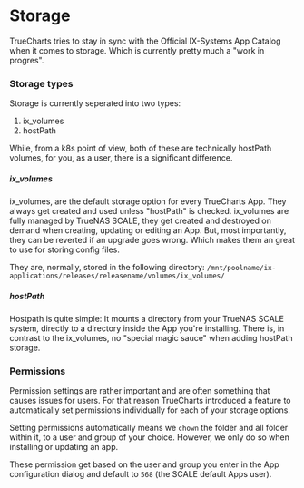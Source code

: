 # Storage

TrueCharts tries to stay in sync with the Official IX-Systems App Catalog when it comes to storage. Which is currently pretty much a "work in progres".

### Storage types

Storage is currently seperated into two types:
1. ix_volumes
2. hostPath

While, from a k8s point of view, both of these are technically hostPath volumes, for you, as a user, there is a significant difference.

##### ix_volumes

ix_volumes, are the default storage option for every TrueCharts App. They always get created and used unless "hostPath" is checked.
ix_volumes are fully managed by TrueNAS SCALE, they get created and destroyed on demand when creating, updating or editing an App.
But, most importantly, they can be reverted if an upgrade goes wrong. Which makes them an great to use for storing config files.

They are, normally, stored in the following directory:
`/mnt/poolname/ix-applications/releases/releasename/volumes/ix_volumes/`

##### hostPath

Hostpath is quite simple: It mounts a directory from your TrueNAS SCALE system, directly to a directory inside the App you're installing.
There is, in contrast to the ix_volumes, no "special magic sauce" when adding hostPath storage.

### Permissions

Permission settings are rather important and are often something that causes issues for users.
For that reason TrueCharts introduced a feature to automatically set permissions individually for each of your storage options.

Setting permissions automatically means we `chown` the folder and all folder within it, to a user and group of your choice.
However, we only do so when installing or updating an app.

These permission get based on the user and group you enter in the App configuration dialog and default to `568` (the SCALE default Apps user).
